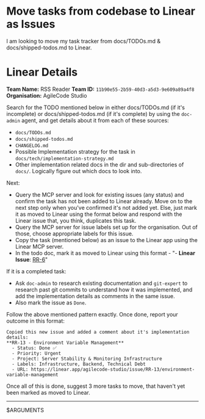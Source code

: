 # Move tasks from codebase to Linear as Issues

I am looking to move my task tracker from docs/TODOs.md & docs/shipped-todos.md to Linear.

# Linear Details

**Team Name:** RSS Reader
**Team ID:** `11b90e55-2b59-40d3-a5d3-9e609a89a4f8`
**Organisation:** AgileCode Studio

Search for the TODO mentioned below in either docs/TODOs.md (if it's incomplete) or docs/shipped-todos.md (if it's complete) by using the `doc-admin` agent, and get details about it from each of these sources:

- `docs/TODOs.md`
- `docs/shipped-todos.md`
- `CHANGELOG.md`
- Possible Implementation strategy for the task in `docs/tech/implementation-strategy.md`
- Other implementation related docs in the dir and sub-directories of `docs/`. Logically figure out which docs to look into.

Next:

- Query the MCP server and look for existing issues (any status) and confirm the task has not been added to Linear already. Move on to the next step only when you've confirmed it's not added yet. Else, just mark it as moved to Linear using the format below and respond with the Linear issue that, you think, duplicates this task.
- Query the MCP server for issue labels set up for the organisation. Out of those, choose appropriate labels for this issue.
- Copy the task (mentioned below) as an issue to the Linear app using the Linear MCP server.
- In the todo doc, mark it as moved to Linear using this format - "- **Linear Issue**: [RR-6](https://linear.app/agilecode-studio/issue/RR-6/fix-favicon-not-loading-on-ipad-in-production)"

If it is a completed task:

- Ask `doc-admin` to research existing documentation and `git-expert` to research past git commits to understand how it was implemented, and add the implementation details as comments in the same issue.
- Also mark the issue as `Done`.

Follow the above mentioned pattern exactly. Once done, report your outcome in this format:

```
Copied this new issue and added a comment about it's implementation details:
**RR-13 - Environment Variable Management**
  - Status: Done ✅
  - Priority: Urgent
  - Project: Server Stability & Monitoring Infrastructure
  - Labels: Infrastructure, Backend, Technical Debt
  - URL: https://linear.app/agilecode-studio/issue/RR-13/environment-variable-management
```

Once all of this is done, suggest 3 more tasks to move, that haven't yet been marked as moved to Linear.

---

$ARGUMENTS
